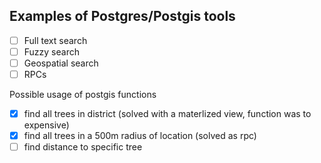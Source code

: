 ## Examples of Postgres/Postgis tools

- [ ] Full text search
- [ ] Fuzzy search
- [ ] Geospatial search
- [ ] RPCs

Possible usage of postgis functions

- [x] find all trees in district (solved with a materlized view, function was to expensive)
- [x] find all trees in a 500m radius of location (solved as rpc)
- [ ] find distance to specific tree

